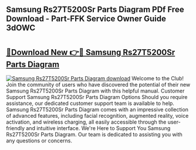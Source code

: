 ## Samsung Rs27T5200Sr Parts Diagram PDf Free Download - Part-FFK Service Owner Guide 3dOWC

# <h2><a href="http://dfp4fbw.blite.top/?on=Samsung+Rs27T5200Sr+Parts+Diagram">🔗Download New 👉🔴 Samsung Rs27T5200Sr Parts Diagram</a></h2>

[![Samsung Rs27T5200Sr Parts Diagram download](https://i.imgur.com/lujVjoI.png)](http://dfp4fbw.blite.top/?on=Samsung+Rs27T5200Sr+Parts+Diagram)
Welcome to the Club! Join the community of users who have discovered the potential of their new Samsung Rs27T5200Sr Parts Diagram with this helpful manual. Customer Support Samsung Rs27T5200Sr Parts Diagram Options Should you require assistance, our dedicated customer support team is available to help. Samsung Rs27T5200Sr Parts Diagram comes with an impressive collection of advanced features, including facial recognition, augmented reality, voice activation, and wireless charging, all easily accessible through the user-friendly and intuitive interface. We're Here to Support You Samsung Rs27T5200Sr Parts Diagram. Our team is dedicated to assisting you with any questions or concerns.
